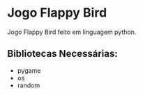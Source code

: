 # Jogo Flappy Bird
 Jogo Flappy Bird feito em linguagem python.

## Bibliotecas Necessárias:

* pygame
* os
* random
